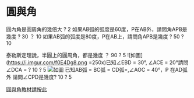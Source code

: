 # 圓與角

圓內角是圓周角的幾倍大 ? 2 
如果AB弧的弧度是60度，P在AB外，請問角APB是幾度 ? 30 ？ 10
如果AB弧的弧度是80度，P在AB上，請問角APB是幾度 ? 50 ? 10

泰勒斯定理說，半圓上的圓周角，都是幾度 ？ 90 ? 5
![如圖](https://i.imgur.com/f0E4Dg8.png =250x)已知∠EBD = 30°, ∠ACE = 20°請問∠DCA =  ? 10 ? 5
![如圖](https://i.imgur.com/lNhubjb.png)
已知AB弧 = BC弧 = CD弧=,∠AOC = 40°，P 在AD弧外 請問∠CPD是幾度? 10 ? 5


[圓與角教材請按此](https://docs.google.com/document/d/1PShmOOnanz_iykeu9MEpjISHTMLXmBEMsR9otBYOlj4/edit)